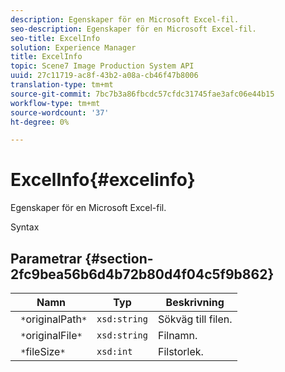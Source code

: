 ```yaml
---
description: Egenskaper för en Microsoft Excel-fil.
seo-description: Egenskaper för en Microsoft Excel-fil.
seo-title: ExcelInfo
solution: Experience Manager
title: ExcelInfo
topic: Scene7 Image Production System API
uuid: 27c11719-ac8f-43b2-a08a-cb46f47b8006
translation-type: tm+mt
source-git-commit: 7bc7b3a86fbcdc57cfdc31745fae3afc06e44b15
workflow-type: tm+mt
source-wordcount: '37'
ht-degree: 0%

---
```



# ExcelInfo{#excelinfo}

Egenskaper för en Microsoft Excel-fil.

Syntax

## Parametrar {#section-2fc9bea56b6d4b72b80d4f04c5f9b862}

| Namn | Typ | Beskrivning |
|---|---|---|
| ` *`originalPath`*` | `xsd:string` | Sökväg till filen. |
| ` *`originalFile`*` | `xsd:string` | Filnamn. |
| ` *`fileSize`*` | `xsd:int` | Filstorlek. |

